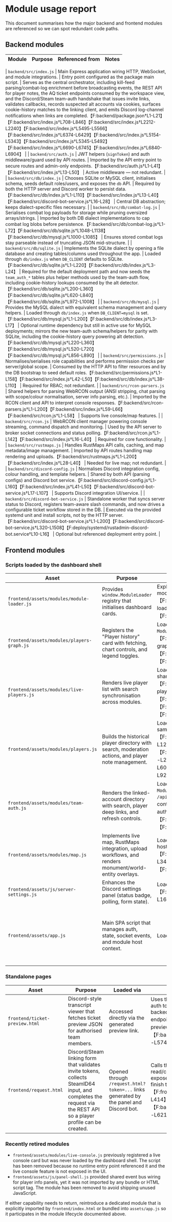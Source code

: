 # Module usage report

This document summarises how the major backend and frontend modules are referenced so we can spot redundant code paths.

## Backend modules

| Module | Purpose | Referenced from | Notes |
| --- | --- | --- | --- |

| `backend/src/index.js` | Main Express application wiring HTTP, WebSocket, and module integrations. | Entry point configured as the package main script. | Serves as the central orchestrator, including kill-feed parsing/combat-log enrichment before broadcasting events, the REST API for player notes, the AQ ticket endpoints consumed by the workspace view, and the Discord/Steam team-auth handshake that issues invite links, validates callbacks, records suspected alt accounts via cookies, surfaces cookie-history matches to the linking client, and emits Discord log-channel notifications when links are completed.【F:backend/package.json†L1-L21】【F:backend/src/index.js†L708-L846】【F:backend/src/index.js†L2212-L2240】【F:backend/src/index.js†L5495-L5566】【F:backend/src/index.js†L6374-L6429】【F:backend/src/index.js†L5154-L5343】【F:backend/src/index.js†L5345-L5492】【F:backend/src/index.js†L6690-L6745】【F:backend/src/index.js†L6840-L6904】 |
| `backend/src/auth.js` | JWT helpers (`signToken`) and auth middleware/guard used by API routes. | Imported by the API entry point to secure routes and admin-only endpoints.【F:backend/src/auth.js†L1-L41】【F:backend/src/index.js†L13-L50】 | Active middleware — not redundant. |
| `backend/src/db/index.js` | Chooses SQLite or MySQL client, initialises schema, seeds default roles/users, and exposes the `db` API. | Required by both the HTTP server and Discord worker to persist data.【F:backend/src/db/index.js†L1-L110】【F:backend/src/index.js†L13-L40】【F:backend/src/discord-bot-service.js†L16-L28】 | Central DB abstraction; keeps dialect-specific files necessary. |
| `backend/src/db/combat-log.js` | Serialises combat log payloads for storage while pruning oversized arrays/strings. | Imported by both DB dialect implementations to cap combat log blobs before persistence.【F:backend/src/db/combat-log.js†L1-L72】【F:backend/src/db/sqlite.js†L1048-L1138】【F:backend/src/db/mysql.js†L1000-L1085】 | Ensures stored combat logs stay parseable instead of truncating JSON mid-structure. |
| `backend/src/db/sqlite.js` | Implements the SQLite dialect by opening a file database and creating tables/columns used throughout the app. | Loaded through `db/index.js` when `DB_CLIENT` defaults to SQLite.【F:backend/src/db/sqlite.js†L1-L220】【F:backend/src/db/index.js†L3-L24】 | Required for the default deployment path and now seeds the `team_auth_*` tables plus helper methods used by the team-auth flow, including cookie-history lookups consumed by the alt detector.【F:backend/src/db/sqlite.js†L200-L360】【F:backend/src/db/sqlite.js†L620-L840】【F:backend/src/db/sqlite.js†L972-L1008】 |
| `backend/src/db/mysql.js` | Provides the MySQL dialect with equivalent schema management and query helpers. | Loaded through `db/index.js` when `DB_CLIENT=mysql` is set.【F:backend/src/db/mysql.js†L1-L200】【F:backend/src/db/index.js†L3-L17】 | Optional runtime dependency but still in active use for MySQL deployments; mirrors the new team-auth schema/helpers for parity with SQLite, including the cookie-history query powering alt detection.【F:backend/src/db/mysql.js†L220-L360】【F:backend/src/db/mysql.js†L520-L720】【F:backend/src/db/mysql.js†L856-L890】 |
| `backend/src/permissions.js` | Normalises/serialises role capabilities and performs permission checks per server/global scope. | Consumed by the HTTP API to filter resources and by the DB bootstrap to seed default roles.【F:backend/src/permissions.js†L1-L158】【F:backend/src/index.js†L42-L50】【F:backend/src/db/index.js†L38-L110】 | Required for RBAC; not redundant. |
| `backend/src/rcon-parsers.js` | Shared helpers for parsing WebRCON output (ANSI stripping, chat parsing with scope/colour normalisation, server info parsing, etc.). | Imported by the RCON client and API to interpret console responses.【F:backend/src/rcon-parsers.js†L1-L200】【F:backend/src/index.js†L59-L66】【F:backend/src/rcon.js†L1-L58】 | Supports live console/map features. |
| `backend/src/rcon.js` | WebRCON client manager powering console streaming, command dispatch and monitoring. | Used by the API server to broker socket connections and status polling.【F:backend/src/rcon.js†L1-L142】【F:backend/src/index.js†L16-L40】 | Required for core functionality. |
| `backend/src/rustmaps.js` | Handles RustMaps API calls, caching, and map metadata/image management. | Imported by API routes handling map rendering and uploads.【F:backend/src/rustmaps.js†L1-L200】【F:backend/src/index.js†L28-L40】 | Needed for live map; not redundant. |
| `backend/src/discord-config.js` | Normalises Discord integration config, colour handling, and template helpers. | Shared by both API (parsing configs) and Discord bot service.【F:backend/src/discord-config.js†L1-L160】【F:backend/src/index.js†L41-L50】【F:backend/src/discord-bot-service.js†L17-L107】 | Supports Discord integration UI/service. |
| `backend/src/discord-bot-service.js` | Standalone worker that syncs server status to Discord, registers team-aware slash commands, and now drives a configurable ticket workflow stored in the DB. | Executed via the provided systemd unit and install scripts, not by the HTTP server.【F:backend/src/discord-bot-service.js†L1-L200】【F:backend/src/discord-bot-service.js†L320-L1508】【F:deploy/systemd/rustadmin-discord-bot.service†L10-L16】 | Optional but referenced deployment entry point. |

## Frontend modules

### Scripts loaded by the dashboard shell

| Asset | Purpose | Loaded via | Notes |
| --- | --- | --- | --- |
| `frontend/assets/modules/module-loader.js` | Provides `window.ModuleLoader` registry that initialises dashboard cards. | Explicitly loaded in `index.html` before feature modules.【F:frontend/assets/modules/module-loader.js†L1-L76】【F:frontend/index.html†L598-L605】 | Required bootstrap script. |
| `frontend/assets/modules/players-graph.js` | Registers the "Player history" card with fetching, chart controls, and legend toggles. | Loaded by `index.html` and initialised through `ModuleLoader.init` in `app.js`.【F:frontend/assets/modules/players-graph.js†L124-L220】【F:frontend/index.html†L598-L605】【F:frontend/assets/app.js†L2373-L2404】 | Active dashboard module. |
| `frontend/assets/modules/live-players.js` | Renders live player list with search synchronisation across modules. | Loaded by `index.html` and subscribes to the shared module bus.【F:frontend/assets/modules/live-players.js†L98-L160】【F:frontend/index.html†L598-L605】【F:frontend/assets/app.js†L906-L925】【F:frontend/assets/app.js†L2373-L2404】 | Active dashboard module. |
| `frontend/assets/modules/players.js` | Builds the historical player directory with search, moderation actions, and player note management. | Loaded by `index.html` and wired into the same bus and card host.【F:frontend/assets/modules/players.js†L1-L120】【F:frontend/assets/modules/players.js†L257-L2095】【F:frontend/index.html†L598-L605】【F:frontend/assets/app.js†L906-L925】 | Active dashboard module; now surfaces linked Discord accounts/alt indicators supplied by the new team-auth API in both the list and modal views.【F:frontend/assets/modules/players.js†L440-L520】【F:frontend/assets/modules/players.js†L1040-L1108】 |
| `frontend/assets/modules/team-auth.js` | Renders the linked-account directory with search, player deep links, and refresh controls. | Loaded by `index.html` and initialised through `ModuleLoader.init` so it can fetch `/api/team/auth/profiles` with the shared host context.【F:frontend/assets/modules/team-auth.js†L1-L212】【F:frontend/index.html†L124-L139】【F:frontend/assets/app.js†L6676-L6710】 | Active dashboard module listing Discord/Steam links from the new Linked Accounts section and dispatching `players:open-profile` events for moderation follow-up.【F:frontend/assets/modules/team-auth.js†L74-L205】 |
| `frontend/assets/modules/map.js` | Implements live map, RustMaps integration, upload workflows, and renders monument/world-entity overlays. | Loaded by `index.html` and relies on module host APIs from `app.js`.【F:frontend/assets/modules/map.js†L220-L340】【F:frontend/index.html†L598-L605】【F:frontend/assets/app.js†L2373-L2404】 | Active dashboard module. |
| `frontend/assets/js/server-settings.js` | Enhances the Discord settings panel (status badge, polling, form state). | Loaded globally on the dashboard shell.【F:frontend/assets/js/server-settings.js†L1-L160】【F:frontend/index.html†L603-L605】 | Supports Discord integration UI. |
| `frontend/assets/app.js` | Main SPA script that manages auth, state, socket events, and module host context. | Loaded last in `index.html` as the core client. | Provides `ModuleLoader` host context, powers the kill-feed and AQ Tickets workspace views, and exposes the event bus used by dashboard modules.【F:frontend/assets/app.js†L906-L925】【F:frontend/assets/app.js†L958-L1174】【F:frontend/assets/app.js†L3035-L3419】【F:frontend/assets/app.js†L2373-L2440】【F:frontend/index.html†L598-L605】 |

### Standalone pages

| Asset | Purpose | Loaded via | Notes |
| --- | --- | --- | --- |
| `frontend/ticket-preview.html` | Discord-style transcript viewer that fetches ticket preview JSON for authorised team members. | Accessed directly via the generated preview link. | Uses the stored API base and auth token to render transcripts backed by the team preview endpoint.【F:frontend/ticket-preview.html†L1-L217】【F:backend/src/index.js†L5689-L5748】 |
| `frontend/request.html` | Discord/Steam linking form that validates invite tokens, collects SteamID64 input, and completes the request via the REST API so a player profile can be created. | Opened through `/request.html?token=...` links generated by the panel and Discord bot. | Calls the auth request read/complete endpoints exposed by the backend to finish the linking workflow.【F:frontend/request.html†L1-L414】【F:backend/src/index.js†L6056-L6211】 |

### Recently retired modules

* `frontend/assets/modules/live-console.js` previously registered a live console card but was never loaded by the dashboard shell. The script has been removed because no runtime entry point referenced it and the live console feature is not exposed in the UI.
* `frontend/assets/js/panel-shell.js` provided shared event bus wiring for player info panels, yet it was not imported by any bundle or HTML script tag. The module has been removed to avoid shipping unused JavaScript.

If either capability needs to return, reintroduce a dedicated module that is explicitly imported by `frontend/index.html` or bundled into `assets/app.js` so it participates in the module lifecycle documented above.
